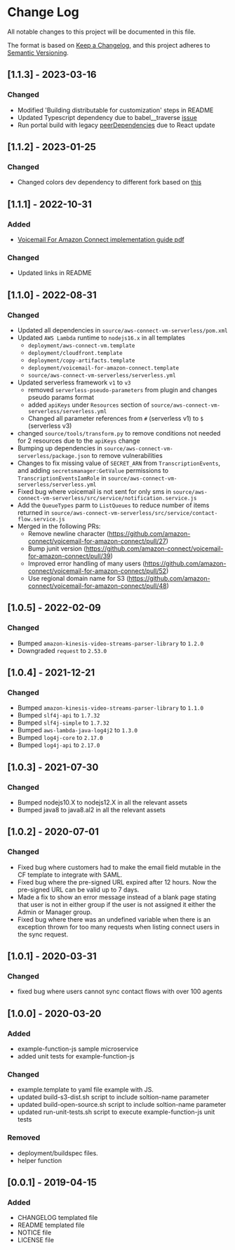 # Change Log
All notable changes to this project will be documented in this file.

The format is based on [Keep a Changelog](https://keepachangelog.com/en/1.0.0/),
and this project adheres to [Semantic Versioning](https://semver.org/spec/v2.0.0.html).

## [1.1.3] - 2023-03-16

### Changed
- Modified 'Building distributable for customization' steps in README
- Updated Typescript dependency due to babel__traverse [issue](https://github.com/DefinitelyTyped/DefinitelyTyped/issues/63431)
- Run portal build with legacy [peerDependencies](https://stackoverflow.com/a/66620869/10141884) due to React update

## [1.1.2] - 2023-01-25

### Changed
- Changed colors dev dependency to different fork based on [this](https://fossa.com/blog/npm-packages-colors-faker-corrupted/)

## [1.1.1] - 2022-10-31
### Added
- [Voicemail For Amazon Connect implementation guide pdf](voicemail-for-amazon-connect-implementation-guide.pdf)

### Changed
- Updated links in README

## [1.1.0] - 2022-08-31
### Changed
- Updated all dependencies in `source/aws-connect-vm-serverless/pom.xml`
- Updated `AWS Lambda` runtime to `nodejs16.x` in all templates
    - `deployment/aws-connect-vm.template`
    - `deployment/cloudfront.template`
    - `deployment/copy-artifacts.template`
    - `deployment/voicemail-for-amazon-connect.template`
    - `source/aws-connect-vm-serverless/serverless.yml`
- Updated serverless framework `v1` to `v3`
  - removed `serverless-pseudo-parameters` from plugin and changes pseudo params format
  - added `apiKeys` under `Resources` section of `source/aws-connect-vm-serverless/serverless.yml`
  - Changed all parameter references from `#` (serverless v1) to `$` (serverless v3)
- changed `source/tools/transform.py` to remove conditions not needed for 2 resources due to the `apiKeys` change
- Bumping up dependencies in `source/aws-connect-vm-serverless/package.json` to remove vulnerabilities
- Changes to fix missing value of `SECRET_ARN` from `TranscriptionEvents`, and adding `secretsmanager:GetValue` permissions to `TranscriptionEventsIamRole` in `source/aws-connect-vm-serverless/serverless.yml`
- Fixed bug where voicemail is not sent for only sms in `source/aws-connect-vm-serverless/src/service/notification.service.js`
- Add the `QueueTypes` parm to `ListQueues` to reduce number of items returned in `source/aws-connect-vm-serverless/src/service/contact-flow.service.js`
- Merged in the following PRs:
  - Remove newline character (https://github.com/amazon-connect/voicemail-for-amazon-connect/pull/27)
  - Bump junit version (https://github.com/amazon-connect/voicemail-for-amazon-connect/pull/39)
  - Improved error handling of many users (https://github.com/amazon-connect/voicemail-for-amazon-connect/pull/52)
  - Use regional domain name for S3 (https://github.com/amazon-connect/voicemail-for-amazon-connect/pull/48)
## [1.0.5] - 2022-02-09
### Changed
- Bumped `amazon-kinesis-video-streams-parser-library` to `1.2.0`
- Downgraded `request` to `2.53.0`
## [1.0.4] - 2021-12-21
### Changed
- Bumped `amazon-kinesis-video-streams-parser-library` to `1.1.0`
- Bumped `slf4j-api` to `1.7.32`
- Bumped `slf4j-simple` to `1.7.32`
- Bumped `aws-lambda-java-log4j2` to `1.3.0`
- Bumped `log4j-core` to `2.17.0`
- Bumped `log4j-api` to `2.17.0`

## [1.0.3] - 2021-07-30
### Changed
- Bumped nodejs10.X to nodejs12.X in all the relevant assets
- Bumped java8 to java8.al2 in all the relevant assets

## [1.0.2] - 2020-07-01
### Changed
- Fixed bug where customers had to make the email field mutable in the CF template to integrate with SAML.
- Fixed bug where the pre-signed URL expired after 12 hours. Now the pre-signed URL can be valid up to 7 days.
- Made a fix to show an error message instead of a blank page stating that user is not in either group if the user is not assigned it either the Admin or Manager group.
- Fixed bug where there was an undefined variable when there is an exception thrown for too many requests when listing connect users in the sync request.

## [1.0.1] - 2020-03-31
### Changed
- fixed bug where users cannot sync contact flows with over 100 agents

## [1.0.0] - 2020-03-20
### Added
- example-function-js sample microservice
- added unit tests for example-function-js

### Changed
- example.template to yaml file example with JS.
- updated build-s3-dist.sh script to include soltion-name parameter
- updated build-open-source.sh script to include soltion-name parameter
- updated run-unit-tests.sh script to execute example-function-js unit tests

### Removed
- deployment/buildspec files.
- helper function

## [0.0.1] - 2019-04-15
### Added
- CHANGELOG templated file
- README templated file
- NOTICE file
- LICENSE file
